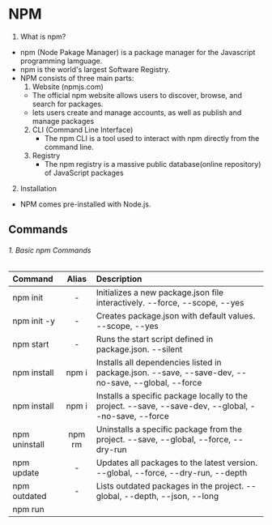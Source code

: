 # NPM

1. What is npm?

- npm (Node Pakage Manager) is a package manager for the Javascript programming lamguage.
- npm is the world's largest Software Registry.
- NPM consists of three main parts:
  1. Website (npmjs.com)
  - The official npm website allows users to discover, browse, and search for packages.
  - lets users create and manage accounts, as well as publish and manage packages
  2. CLI (Command Line Interface)
     - The npm CLI is a tool used to interact with npm directly from the command line.
  3. Registry
     - The npm registry is a massive public database(online repository) of JavaScript packages

2. Installation

- NPM comes pre-installed with Node.js.

## Commands

###### 1. Basic npm Commands

| Command             |    Alias     | Description                                                                                          |
| :------------------ | :----------: | :--------------------------------------------------------------------------------------------------- |
| npm init            |      -       | Initializes a new package.json file interactively. --force, --scope, --yes                           |
| npm init -y         |      -       | Creates package.json with default values. --scope, --yes                                             |
| npm start           |      -       | Runs the start script defined in package.json. --silent                                              |
| npm install         |    npm i     | Installs all dependencies listed in package.json. --save, --save-dev, --no-save, --global, --force   |
| npm install <pkg>   | npm i <pkg>  | Installs a specific package locally to the project. --save, --save-dev, --global, --no-save, --force |
| npm uninstall <pkg> | npm rm <pkg> | Uninstalls a specific package from the project. --save, --global, --force, --dry-run                 |
| npm update          |      -       | Updates all packages to the latest version. --global, --force, --dry-run, --depth                    |
| npm outdated        |      -       | Lists outdated packages in the project. --global, --depth, --json, --long                            |
| npm run <script>    |      -       | Runs a script defined in package.json. --if-present, --verbose, --silent                             |
| npm test            |      -       | Runs the test script defined in package.json. --silent, --verbose                                    |
| npm link            |      -       | Links a global package to the current local project. --global                                        |

###### 2. Package Management

| Command                      |      Alias      | Description                                             | Common Flags                      |
| :--------------------------- | :-------------: | :------------------------------------------------------ | --------------------------------- |
| npm list                     |     npm ls      | Lists installed packages.                               | --global, --depth, --json, --long |
| npm list -g                  |    npm ls -g    | Lists globally installed packages.                      | --depth, --json, --long           |
| npm install --global <pkg>   | npm i -g <pkg>  | Installs a package globally.                            | --force, --no-save, --dry-run     |
| npm uninstall --global <pkg> | npm rm -g <pkg> | Uninstalls a global package.                            | --force, --dry-run                |
| npm prune                    |        -        | Removes extraneous packages not listed in package.json. | --production                      |
| npm cache clean --force      |        -        | Clears npm’s cache.                                     | --force, --global, --offline      |
| npm rebuild                  |        -        | Rebuilds native addons of installed packages.           | --global, --build-from-source     |

###### 3. Versioning & Publishing

| Command                       | Alias | Description                                                | Common Flags                           |
| :---------------------------- | :---- | :--------------------------------------------------------- | :------------------------------------- |
| npm version <update>          | -     | Bumps the package version (patch, minor, major).           | --force, --no-git-tag-version, --preid |
| npm publish                   | -     | Publishes the package to the npm registry.                 | --tag, --access, --dry-run, --otp      |
| npm deprecate <pkg> <message> | -     | Marks a package or version as deprecated.                  | --otp                                  |
| npm unpublish <pkg>           | -     | Removes a package from the npm registry (within 72 hours). | --force, --otp                         |
| npm login                     | -     | Authenticates a user with npm registry credentials.        | --registry, --scope, --auth-type       |
| npm logout                    | -     | Logs out a user from the npm registry.                     | --registry, --scope                    |

###### 4. Auditing & Security

| Command               | Alias | Description                                                               | Common Flags                        |
| :-------------------- | :---- | :------------------------------------------------------------------------ | :---------------------------------- |
| npm audit             | -     | Audits project for security vulnerabilities.                              | --json, --production, --audit-level |
| npm audit fix         | -     | Automatically fixes security vulnerabilities.                             | --force, --only, --dry-run          |
| npm audit fix --force | -     | Forces npm to fix vulnerabilities even if it results in breaking changes. | --only, --dry-run                   |

###### 4. Configuration & Information

| Command                      | Alias | Description                                                           | Common Flags                 |
| :--------------------------- | :---- | :-------------------------------------------------------------------- | :--------------------------- |
| npm config set <key> <value> | -     | Sets an npm configuration option.                                     | --global, --location         |
| npm config get <key>         | -     | Gets an npm configuration option.                                     | --global, --location         |
| npm config list              | -     | Lists all npm configuration options.                                  | --json, --global             |
| npm info <pkg>               | -     | Displays metadata and information about a package.                    | --json, --registry, --silent |
| npm view <pkg>               | -     | Another command for displaying package metadata, similar to npm info. | --json, --registry, --silent |

###### 6. Help & Troubleshooting

| Command        | Alias | Description                                                | Common Flags                      |
| :------------- | :---- | :--------------------------------------------------------- | :-------------------------------- |
| npm help       | -     | Displays help information about npm or a specific command. | --json, --long, --silent          |
| npm help <cmd> | -     | Displays help information for a specific npm command.      | --json, --silent                  |
| npm doctor     | -     | Checks the environment for common issues with npm.         | --json, --silent                  |
| npm dedupe     | -     | Dedupe dependencies by optimizing the package tree.        | --global, --production, --dry-run |

###### 7. Flags Overview

| Command               | Description                                                                          |
| :-------------------- | :----------------------------------------------------------------------------------- |
| --save                | Adds the package to dependencies in package.json (default in npm 5+).                |
| --save-dev            | Adds the package to devDependencies in package.json.                                 |
| --save-optional       | Adds the package to optionalDependencies in package.json.                            |
| --global or -g        | Installs or manages packages globally.                                               |
| --no-save             | Installs the package without adding it to package.json.                              |
| --force or -f         | Forces npm to proceed with an action, ignoring potential conflicts.                  |
| --dry-run             | Tests the command without actually making any changes.                               |
| --production          | Only installs dependencies, excluding devDependencies.                               |
| --silent              | Suppresses all output except errors.                                                 |
| --verbose             | Provides more detailed output for debugging purposes.                                |
| --depth=<number>      | Limits the depth of package trees when listing or updating.                          |
| --json                | Outputs results in JSON format.                                                      |
| --otp                 | Provides a one-time password for 2FA actions (publishing, deprecating).              |
| --registry=<url>      | Specifies the npm registry to use.                                                   |
| --tag=<tag>           | Publishes a package under a specific tag (e.g., beta, next).                         |
| `--access=<public     | restricted>`                                                                         |
| --audit-level=<level> | Sets minimum vulnerability level for audit failures (low, moderate, high, critical). |

# 📦 NPM Mastery Checklist

A complete roadmap to go from beginner to pro with npm (Node Package Manager).

---

## ✅ Level 1: NPM Basics (Beginner)

- [x] Install Node.js (npm comes with it)
- [x] Check versions: `node -v`, `npm -v`
- [x] Initialize project: `npm init` or `npm init -y`
- [x] Install a package: `npm install axios`
- [x] Understand `dependencies` vs `devDependencies`
- [x] Remove a package: `npm uninstall axios`
- [x] Install a dev-only tool: `npm install eslint --save-dev`
- [x] Understand `package.json` and `package-lock.json`

---

## ✅ Level 2: Scripts & Daily Usage

- [x] Add custom scripts to `package.json`
- [x] Run scripts: `npm run start`, `npm run build`, etc.
- [x] Use `pre` and `post` script hooks (e.g., `prebuild`)
- [x] Understand lifecycle scripts (prepare, install)
- [x] Install CLI tools globally: `npm install -g typescript`
- [x] Use `npm audit` and `npm audit fix` for security
- [x] Explore `npm list`, `npm outdated`

---

## ✅ Level 3: Dependency Management (Advanced)

- [x] Understand semantic versioning: `^`, `~`, `*`, exact
- [x] Lock versions with `package-lock.json`
- [x] Use `.npmrc` for custom config (registry, token, proxy)
- [x] Learn `peerDependencies` for shared runtime packages
- [x] Use `optionalDependencies` for non-critical packages
- [x] Link local packages with `npm link`

---

## ✅ Level 4: Publishing Packages

- [x] Create a public/private npm package
- [x] Add `"main"`, `"types"`, `"files"` in `package.json`
- [x] Publish: `npm publish`
- [x] Unpublish: `npm unpublish`
- [x] Bump version: `npm version patch/minor/major`
- [x] Use `.npmignore` to exclude files
- [x] Create scoped packages: `@your-scope/package`

---

## ✅ Level 5: Monorepos & Workspaces

- [x] Use `"workspaces"` in `package.json`
- [x] Manage multiple packages in one repo
- [x] Install dependencies in workspace folders
- [x] Build shared code with `npm link`

---

Git hooks

## ✅ Level 6: Pro Tools & CI/CD

- [x] Use `npx` to run tools without global install
- [x] Use `npm ci` for faster clean installs in CI
- [x] Analyze bundle size: `webpack-bundle-analyzer`
- [x] Use `husky` + `lint-staged` for Git hooks
- [x] Automate tasks with `npm-run-all` or `concurrently`
- [x] Use `npm-check` to update interactively

---

## 🧠 Bonus Knowledge

- [x] What’s the difference between `npm`, `npx`, and `yarn`?
- [x] Explore the `node_modules` folder structure
- [x] Learn about ESModules vs CommonJS in packages
- [x] Understand npm registries (default and custom)
- [x] Set up `.npmrc` auth tokens for private packages

---

## 📁 Sample Project Structure

```
my-app/
├── node_modules/
├── package.json
├── package-lock.json
├── .npmrc
├── src/
└── README.md
```

---

## Git hooks

| Tool       | Purpose                         |
| ---------- | ------------------------------- |
| Husky      | Git hooks                       |
| ESLint     | Code linting                    |
| Prettier   | Code formatting                 |
| Commitlint | Commit message rules (optional) |
